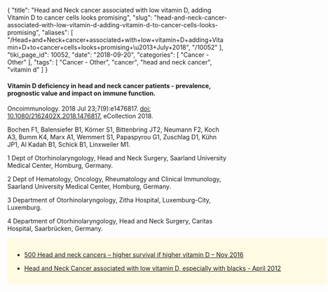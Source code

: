 {
    "title": "Head and Neck cancer associated with low vitamin D, adding Vitamin D to cancer cells looks promising",
    "slug": "head-and-neck-cancer-associated-with-low-vitamin-d-adding-vitamin-d-to-cancer-cells-looks-promising",
    "aliases": [
        "/Head+and+Neck+cancer+associated+with+low+vitamin+D+adding+Vitamin+D+to+cancer+cells+looks+promising+\u2013+July+2018",
        "/10052"
    ],
    "tiki_page_id": 10052,
    "date": "2018-09-20",
    "categories": [
        "Cancer - Other"
    ],
    "tags": [
        "Cancer - Other",
        "cancer",
        "head and neck cancer",
        "vitamin d"
    ]
}


#### Vitamin D deficiency in head and neck cancer patients - prevalence, prognostic value and impact on immune function.

Oncoimmunology. 2018 Jul 23;7(9):e1476817. [doi: 10.1080/2162402X.2018.1476817.](https://doi.org/10.1080/2162402X.2018.1476817.) eCollection 2018.

Bochen F1, Balensiefer B1, Körner S1, Bittenbring JT2, Neumann F2, Koch A3, Bumm K4, Marx A1, Wemmert S1, Papaspyrou G1, Zuschlag D1, Kühn JP1, Al Kadah B1, Schick B1, Linxweiler M1.

1 Dept of Otorhinolaryngology, Head and Neck Surgery, Saarland University Medical Center, Homburg, Germany.

2 Dept of Hematology, Oncology, Rheumatology and Clinical Immunology, Saarland University Medical Center, Homburg, Germany.

3 Department of Otorhinolaryngology, Zitha Hospital, Luxemburg-City, Luxemburg.

4 Department of Otorhinolaryngology, Head and Neck Surgery, Caritas Hospital, Saarbrücken, Germany.

<div class="border" style="background-color:#FFFAE2;padding:15px;margin:10px 0;border-radius:5px;width:700px">

* [500 Head and neck cancers – higher survival if higher vitamin D – Nov 2016](/posts/500-head-and-neck-cancers-higher-survival-if-higher-vitamin-d)

* [Head and Neck Cancer associated with low vitamin D, especially with blacks - April 2012](/posts/head-and-neck-cancer-associated-with-low-vitamin-d-especially-with-blacks)
